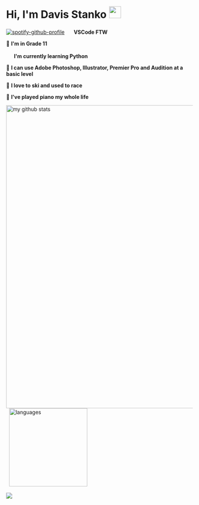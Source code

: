 # Hi, I'm Davis Stanko <img height="32" width="32" src="https://raw.githubusercontent.com/sciencepal/sciencepal/master/assets/Hi.gif" />

[![spotify-github-profile](https://spotify-github-profile.vercel.app/api/view?uid=dabfish2004&cover_image=true&theme=default)](https://spotify-github-profile.vercel.app/api/view?uid=dabfish2004&redirect=true) <img height="17" width="17" src="https://simpleicons.org/icons/visualstudiocode.svg" /> **VSCode FTW**

🏫 **I'm in Grade 11**

 <img height="17" width="17" src="https://simpleicons.org/icons/python.svg" /> **I'm currently learning Python**
 
🎨 **I can use Adobe Photoshop, Illustrator, Premier Pro and Audition at a basic level**

🎿 **I love to ski and used to race**

🎹 **I've played piano my whole life**

<img src="https://github-readme-stats.vercel.app/api?username=davisstanko&show_icons=true&theme=dark" alt="my github stats" width="818"/>&nbsp;
<img src="https://github-readme-stats.vercel.app/api/top-langs/?username=davisstanko&layout=compact&theme=dark" alt="languages" height="211">                      

![](https://hit.yhype.halp.im/github/profile?user_id=65086944)
